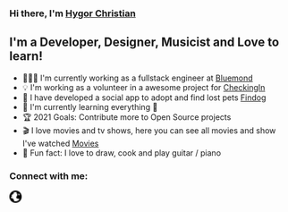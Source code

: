 ### Hi there, I'm [Hygor Christian](https://hygorchristian.com)

## I'm a Developer, Designer, Musicist and Love to learn!
- 👨🏻‍💻 I'm currently working as a fullstack engineer at [Bluemond](https://bluemond.com.br)
- 💡 I'm working as a volunteer in a awesome project for [CheckingIn](https://checkingin.co)
- 🐶 I have developed a social app to adopt and find lost pets [Findog](https://findog.com.br)
- 📖 I'm currently learning everything 🤣
- 🏆 2021 Goals: Contribute more to Open Source projects
- 🎬 I love movies and tv shows, here you can see all movies and show I've watched [Movies](https://movies.hygorchristian.com)
- 🤩 Fun fact: I love to draw, cook and play guitar / piano

### Connect with me:

[<img align="left" alt="hygorchristian.com" width="22px" src="https://raw.githubusercontent.com/iconic/open-iconic/master/svg/globe.svg" />](https://hygorchristian.com)